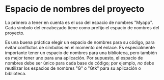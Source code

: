 # Espacio de nombres del proyecto

Lo primero a tener en cuenta es el uso del espacio de nombres "Myapp". Cada símbolo del encabezado tiene como prefijo el espacio de nombres del proyecto.

Es una buena práctica elegir un espacio de nombres para su código, para evitar conflictos de símbolos en el momento del enlace. Es especialmente importante tener un espacio de nombres para una biblioteca, pero también es mejor tener uno para una aplicación. Por supuesto, el espacio de nombres debe ser único para cada base de código; por ejemplo, *no* debe reutilizar los espacios de nombres "G" o "Gtk" para su aplicación o biblioteca.